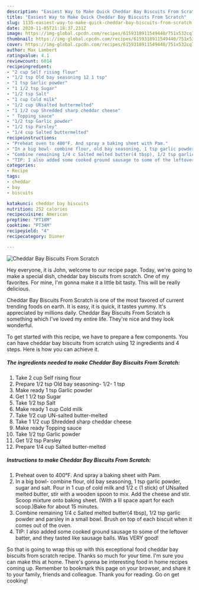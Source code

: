 ```yaml
---
description: "Easiest Way to Make Quick Cheddar Bay Biscuits From Scratch"
title: "Easiest Way to Make Quick Cheddar Bay Biscuits From Scratch"
slug: 1135-easiest-way-to-make-quick-cheddar-bay-biscuits-from-scratch
date: 2020-11-05T21:18:37.231Z
image: https://img-global.cpcdn.com/recipes/6159318911549440/751x532cq70/cheddar-bay-biscuits-from-scratch-recipe-main-photo.jpg
thumbnail: https://img-global.cpcdn.com/recipes/6159318911549440/751x532cq70/cheddar-bay-biscuits-from-scratch-recipe-main-photo.jpg
cover: https://img-global.cpcdn.com/recipes/6159318911549440/751x532cq70/cheddar-bay-biscuits-from-scratch-recipe-main-photo.jpg
author: Max Lambert
ratingvalue: 4.1
reviewcount: 6014
recipeingredient:
- "2 cup Self rising flour"
- "1/2 tsp Old bay seasoning 12 1 tsp"
- "1 tsp Garlic powder"
- "1 1/2 tsp Sugar"
- "1/2 tsp Salt"
- "1 cup Cold milk"
- "1/2 cup UNsalted buttermelted"
- "1 1/2 cup Shredded sharp cheddar cheese"
- " Topping sauce"
- "1/2 tsp Garlic powder"
- "1/2 tsp Parsley"
- "1/4 cup Salted buttermelted"
recipeinstructions:
- "Preheat oven to 400°F. And spray a baking sheet with Pam."
- "In a big bowl- combine flour, old bay seasoning, 1 tsp garlic powder, sugar and salt. Pour in 1 cup of cold milk and 1/2 c (1 stick) of UNsalted melted butter, stir with a wooden spoon to mix. Add the cheese and stir. Scoop mixture onto baking sheet. (With a lil space apart for each scoop.)Bake for about 15 minutes."
- "Combine remaining 1/4 c Salted melted butter(4 tbsp), 1/2 tsp garlic powder and parsley in a small bowl. Brush on top of each biscuit when it comes out of the oven."
- "TIP: I also added some cooked ground sausage to some of the leftover batter, and they tasted like sausage balls. Was VERY good!"
categories:
- Recipe
tags:
- cheddar
- bay
- biscuits

katakunci: cheddar bay biscuits 
nutrition: 252 calories
recipecuisine: American
preptime: "PT18M"
cooktime: "PT34M"
recipeyield: "4"
recipecategory: Dinner

---
```



![Cheddar Bay Biscuits From Scratch](https://img-global.cpcdn.com/recipes/6159318911549440/751x532cq70/cheddar-bay-biscuits-from-scratch-recipe-main-photo.jpg)

Hey everyone, it is John, welcome to our recipe page. Today, we're going to make a special dish, cheddar bay biscuits from scratch. One of my favorites. For mine, I'm gonna make it a little bit tasty. This will be really delicious.



Cheddar Bay Biscuits From Scratch is one of the most favored of current trending foods on earth. It is easy, it is quick, it tastes yummy. It's appreciated by millions daily. Cheddar Bay Biscuits From Scratch is something which I've loved my entire life. They're nice and they look wonderful.


To get started with this recipe, we have to prepare a few components. You can have cheddar bay biscuits from scratch using 12 ingredients and 4 steps. Here is how you can achieve it.

<!--inarticleads1-->

##### The ingredients needed to make Cheddar Bay Biscuits From Scratch:

1. Take 2 cup Self rising flour
1. Prepare 1/2 tsp Old bay seasoning- 1/2- 1 tsp
1. Make ready 1 tsp Garlic powder
1. Get 1 1/2 tsp Sugar
1. Take 1/2 tsp Salt
1. Make ready 1 cup Cold milk
1. Take 1/2 cup UN-salted butter-melted
1. Take 1 1/2 cup Shredded sharp cheddar cheese
1. Make ready  Topping sauce
1. Take 1/2 tsp Garlic powder
1. Get 1/2 tsp Parsley
1. Prepare 1/4 cup Salted butter-melted




<!--inarticleads2-->

##### Instructions to make Cheddar Bay Biscuits From Scratch:

1. Preheat oven to 400°F. And spray a baking sheet with Pam.
1. In a big bowl- combine flour, old bay seasoning, 1 tsp garlic powder, sugar and salt. Pour in 1 cup of cold milk and 1/2 c (1 stick) of UNsalted melted butter, stir with a wooden spoon to mix. Add the cheese and stir. Scoop mixture onto baking sheet. (With a lil space apart for each scoop.)Bake for about 15 minutes.
1. Combine remaining 1/4 c Salted melted butter(4 tbsp), 1/2 tsp garlic powder and parsley in a small bowl. Brush on top of each biscuit when it comes out of the oven.
1. TIP: I also added some cooked ground sausage to some of the leftover batter, and they tasted like sausage balls. Was VERY good!




So that is going to wrap this up with this exceptional food cheddar bay biscuits from scratch recipe. Thanks so much for your time. I'm sure you can make this at home. There's gonna be interesting food in home recipes coming up. Remember to bookmark this page on your browser, and share it to your family, friends and colleague. Thank you for reading. Go on get cooking!
